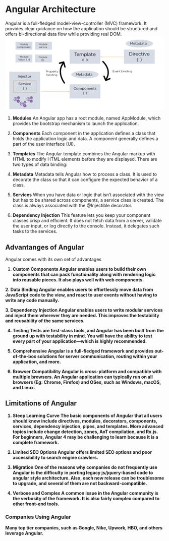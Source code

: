 # Angular Architecture

Angular is a full-fledged model-view-controller (MVC) framework. It provides clear guidance on how the application should be structured and offers bi-directional data flow while providing real DOM. 
<img src="/images/AngularArchitecture.png"/>

1. <b>Modules</b>
An Angular app has a root module, named AppModule, which provides the bootstrap mechanism to launch the application.

2. <b>Components</b>
Each component in the application defines a class that holds the application logic and data. A component generally defines a part of the user interface (UI).

3. <b>Templates</b>
The Angular template combines the Angular markup with HTML to modify HTML elements before they are displayed. There are two types of data binding: 

4. <b>Metadata</b>
Metadata tells Angular how to process a class. It is used to decorate the class so that it can configure the expected behavior of a class.

5. <b>Services</b>
When you have data or logic that isn’t associated with the view but has to be shared across components, a service class is created. The class is always associated with the @Injectible decorator.


6. <b>Dependency Injection</b>
This feature lets you keep your component classes crisp and efficient. It does not fetch data from a server, validate the user input, or log directly to the console. Instead, it delegates such tasks to the services.

## Advantanges of Angular

Angular comes with its own set of advantages 

1. <b>Custom Components<b>
Angular enables users to build their own components that can pack functionality along with rendering logic into reusable pieces. It also plays well with web components.

2.<b> Data Binding</b>
Angular enables users to effortlessly move data from JavaScript code to the view, and react to user events without having to write any code manually. 

3.<b> Dependency Injection</b>
Angular enables users to write modular services and inject them wherever they are needed. This improves the testability and reusability of the same services. 

4. <b>Testing</b>
Tests are first-class tools, and Angular has been built from the ground up with testability in mind. You will have the ability to test every part of your application—which is highly recommended. 

5. <b>Comprehensive</b>
Angular is a full-fledged framework and provides out-of-the-box solutions for server communication, routing within your application, and more.

6. <b>Browser Compatibility</b>
Angular is cross-platform and compatible with multiple browsers. An Angular application can typically run on all browsers (Eg: Chrome, Firefox) and OSes, such as Windows, macOS, and Linux.

 ## Limitations of Angular
1. <b>Steep Learning Curve</b>
The basic components of Angular that all users should know include directives, modules, decorators, components, services, dependency injection, pipes, and templates. More advanced topics include change detection, zones, AoT compilation, and Rx.js. For beginners, Angular 4 may be challenging to learn because it is a complete framework. 

2. <b>Limited SEO Options</b>
Angular offers limited SEO options and poor accessibility to search engine crawlers. 

3. <b>Migration</b>
One of the reasons why companies do not frequently use Angular is the difficulty in porting legacy js/jquery-based code to angular style architecture. Also, each new release can be troublesome to upgrade, and several of them are not backward-compatible.

4. <b>Verbose and Complex</b>
A common issue in the Angular community is the verbosity of the framework. It is also fairly complex compared to other front-end tools.


### Companies Using Angular
Many top tier companies, such as Google, Nike, Upwork, HBO, and others leverage Angular.
